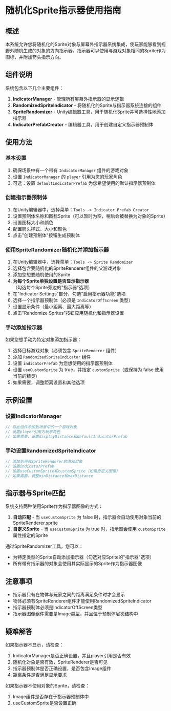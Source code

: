# 随机化Sprite指示器使用指南

## 概述

本系统允许您将随机化的Sprite对象与屏幕外指示器系统集成，使玩家能够看到视野外随机生成的对象的方向指示器。指示器可以使用与游戏对象相同的Sprite作为图标，并附加箭头指示方向。

## 组件说明

系统包含以下几个主要组件：

1. **IndicatorManager** - 管理所有屏幕外指示器的显示逻辑
2. **RandomizedSpriteIndicator** - 将随机化的Sprite与指示器系统连接的组件
3. **SpriteRandomizer** - Unity编辑器工具，用于随机化Sprite并可选择性地添加指示器
4. **IndicatorPrefabCreator** - 编辑器工具，用于创建自定义指示器预制体

## 使用方法

### 基本设置

1. 确保场景中有一个带有 `IndicatorManager` 组件的游戏对象
2. 设置 `IndicatorManager` 的 `player` 引用为您的玩家角色
3. 可选：设置 `defaultIndicatorPrefab` 为您希望使用的默认指示器预制体

### 创建指示器预制体

1. 在Unity编辑器中，选择菜单：`Tools -> Indicator Prefab Creator`
2. 设置预制体名称和图标Sprite（可以暂时为空，稍后会被替换为对象的Sprite）
3. 设置图标大小和颜色
4. 配置箭头样式、大小和颜色
5. 点击"创建预制体"按钮生成预制体

### 使用SpriteRandomizer随机化并添加指示器

1. 在Unity编辑器中，选择菜单：`Tools -> Sprite Randomizer`
2. 选择包含要随机化的SpriteRenderer组件的父游戏对象
3. 添加您想要随机使用的Sprite
4. **为每个Sprite单独设置是否显示指示器**（勾选每个Sprite旁边的"指示器"选项）
5. 在"Indicator Settings"部分，勾选"启用指示器功能"选项
6. 选择一个指示器预制体（必须是 `IndicatorOffScreen` 类型）
7. 设置显示条件（最小距离、最大距离等）
8. 点击"Randomize Sprites"按钮应用随机化和指示器设置

### 手动添加指示器

如果您想手动为特定对象添加指示器：

1. 选择目标游戏对象（必须包含 `SpriteRenderer` 组件）
2. 添加 `RandomizedSpriteIndicator` 组件
3. 设置 `indicatorPrefab` 为您想使用的指示器预制体
4. 设置 `useCustomSprite` 为 true，并指定 `customSprite`（或保持为 false 使用当前的精灵）
5. 如果需要，调整距离设置和其他选项

## 示例设置

### 设置IndicatorManager

```csharp
// 将此组件添加到场景中的一个游戏对象
// 设置player引用为玩家角色
// 如果需要，设置displayDistance和defaultIndicatorPrefab
```

### 手动设置RandomizedSpriteIndicator

```csharp
// 添加到带有SpriteRenderer的游戏对象
// 设置indicatorPrefab
// 设置useCustomSprite和customSprite（如需自定义图像）
// 如果需要，调整minDistance和maxDistance
```

## 指示器与Sprite匹配

系统支持两种使用Sprite作为指示器图像的方式：

1. **自动匹配** - 当 `useCustomSprite` 为 false 时，指示器会自动使用对象当前的 SpriteRenderer.sprite
2. **自定义Sprite** - 当 `useCustomSprite` 为 true 时，指示器会使用 `customSprite` 属性指定的Sprite

通过SpriteRandomizer工具，您可以：
- 为特定类型的Sprite自动添加指示器（勾选对应Sprite的"指示器"选项）
- 所有带有指示器的对象会使用其实际显示的Sprite作为指示器图像

## 注意事项

- 指示器只有在物体与玩家之间的距离满足条件时才会显示
- 物体必须有SpriteRenderer组件才能使用RandomizedSpriteIndicator
- 指示器预制体必须是IndicatorOffScreen类型
- 指示器图像组件需要是Image类型，并且位于预制体层次结构中

## 疑难解答

如果指示器不显示，请检查：

1. IndicatorManager是否正确设置，并且player引用是否有效
2. 随机化对象是否有效，SpriteRenderer是否可见
3. 指示器预制体是否正确设置，是否包含Image组件
4. 距离条件是否满足显示要求

如果指示器不使用对象的Sprite，请检查：
1. Image组件是否存在于指示器预制体中
2. useCustomSprite是否设置正确 